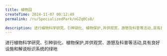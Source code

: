 ```yaml
---
title: 植物园
createTime: 2024-11-07 00:12:49
permalink: /ru/SpecializedPark/nGZq0Cs8/

description: 进行植物科学研究、引种驯化、植物保护,并供观赏、游憩及科普等活动,具有良好设施和解说标识系统的绿地
---
```


进行植物科学研究、引种驯化、植物保护,并供观赏、游憩及科普等活动,具有良好设施和解说标识系统的绿地